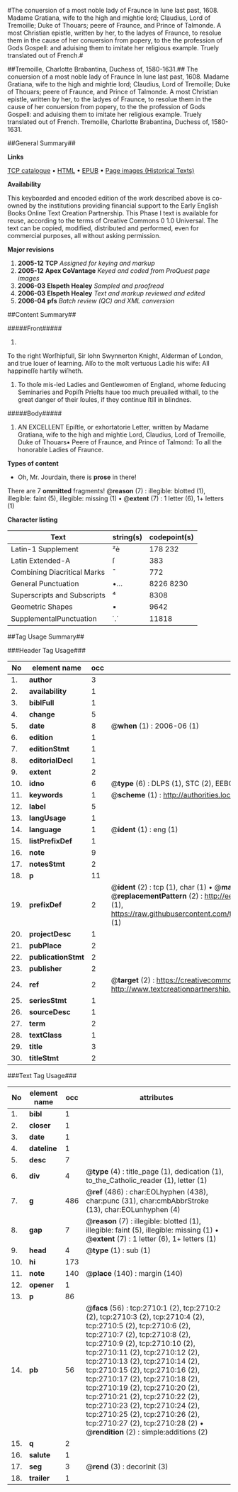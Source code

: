#The conuersion of a most noble lady of Fraunce In Iune last past, 1608. Madame Gratiana, wife to the high and mightie lord; Claudius, Lord of Tremoille; Duke of Thouars; peere of Fraunce, and Prince of Talmonde. A most Christian epistle, written by her, to the ladyes of Fraunce, to resolue them in the cause of her conuersion from popery, to the the profession of Gods Gospell: and aduising them to imitate her religious example. Truely translated out of French.#

##Tremoille, Charlotte Brabantina, Duchess of, 1580-1631.##
The conuersion of a most noble lady of Fraunce In Iune last past, 1608. Madame Gratiana, wife to the high and mightie lord; Claudius, Lord of Tremoille; Duke of Thouars; peere of Fraunce, and Prince of Talmonde. A most Christian epistle, written by her, to the ladyes of Fraunce, to resolue them in the cause of her conuersion from popery, to the the profession of Gods Gospell: and aduising them to imitate her religious example. Truely translated out of French.
Tremoille, Charlotte Brabantina, Duchess of, 1580-1631.

##General Summary##

**Links**

[TCP catalogue](http://www.ota.ox.ac.uk/tcp/)  • 
[HTML](http://tei.it.ox.ac.uk/tcp/Texts-HTML/free/A01/A01148.html)  • 
[EPUB](http://tei.it.ox.ac.uk/tcp/Texts-EPUB/free/A01/A01148.epub) • 
[Page images (Historical Texts)](https://data.historicaltexts.jisc.ac.uk/view?pubId=eebo-99838335e&pageId=eebo-99838335e-2710-1)

**Availability**

This keyboarded and encoded edition of the
	       work described above is co-owned by the institutions
	       providing financial support to the Early English Books
	       Online Text Creation Partnership. This Phase I text is
	       available for reuse, according to the terms of Creative
	       Commons 0 1.0 Universal. The text can be copied,
	       modified, distributed and performed, even for
	       commercial purposes, all without asking permission.

**Major revisions**

1. __2005-12__ __TCP__ *Assigned for keying and markup*
1. __2005-12__ __Apex CoVantage__ *Keyed and coded from ProQuest page images*
1. __2006-03__ __Elspeth Healey__ *Sampled and proofread*
1. __2006-03__ __Elspeth Healey__ *Text and markup reviewed and edited*
1. __2006-04__ __pfs__ *Batch review (QC) and XML conversion*

##Content Summary##

#####Front#####

1. 
To the right Worſhipfull, Sir Iohn Swynnerton Knight, Alderman of London, and true louer of learning. Alſo to the moſt vertuous Ladie his wife: All happineſſe hartily wiſheth.

1. To thoſe mis-led Ladies and Gentlewomen of England, whome ſeducing Seminaries and Popiſh Prieſts haue too much preuailed withall, to the great danger of their ſoules, if they continue ſtill in blindnes.

#####Body#####

1. AN EXCELLENT Epiſtle, or exhortatorie Letter, written by Madame Gratiana, wife to the high and mightie Lord, Claudius, Lord of Tremoille, Duke of Thouars▪ Peere of Fraunce, and Prince of Talmond: To all the honorable Ladies of Fraunce.

**Types of content**

  * Oh, Mr. Jourdain, there is **prose** in there!

There are 7 **ommitted** fragments! 
 @__reason__ (7) : illegible: blotted (1), illegible: faint (5), illegible: missing (1)  •  @__extent__ (7) : 1 letter (6), 1+ letters (1)

**Character listing**


|Text|string(s)|codepoint(s)|
|---|---|---|
|Latin-1 Supplement|²è|178 232|
|Latin Extended-A|ſ|383|
|Combining             Diacritical Marks|̄|772|
|General Punctuation|•…|8226 8230|
|Superscripts             and Subscripts|⁴|8308|
|Geometric Shapes|▪|9642|
|SupplementalPunctuation|⸪|11818|

##Tag Usage Summary##

###Header Tag Usage###

|No|element name|occ|attributes|
|---|---|---|---|
|1.|__author__|3||
|2.|__availability__|1||
|3.|__biblFull__|1||
|4.|__change__|5||
|5.|__date__|8| @__when__ (1) : 2006-06 (1)|
|6.|__edition__|1||
|7.|__editionStmt__|1||
|8.|__editorialDecl__|1||
|9.|__extent__|2||
|10.|__idno__|6| @__type__ (6) : DLPS (1), STC (2), EEBO-CITATION (1), PROQUEST (1), VID (1)|
|11.|__keywords__|1| @__scheme__ (1) : http://authorities.loc.gov/ (1)|
|12.|__label__|5||
|13.|__langUsage__|1||
|14.|__language__|1| @__ident__ (1) : eng (1)|
|15.|__listPrefixDef__|1||
|16.|__note__|9||
|17.|__notesStmt__|2||
|18.|__p__|11||
|19.|__prefixDef__|2| @__ident__ (2) : tcp (1), char (1)  •  @__matchPattern__ (2) : ([0-9\-]+):([0-9IVX]+) (1), (.+) (1)  •  @__replacementPattern__ (2) : http://eebo.chadwyck.com/downloadtiff?vid=$1&page=$2 (1), https://raw.githubusercontent.com/textcreationpartnership/Texts/master/tcpchars.xml#$1 (1)|
|20.|__projectDesc__|1||
|21.|__pubPlace__|2||
|22.|__publicationStmt__|2||
|23.|__publisher__|2||
|24.|__ref__|2| @__target__ (2) : https://creativecommons.org/publicdomain/zero/1.0/ (1), http://www.textcreationpartnership.org/docs/. (1)|
|25.|__seriesStmt__|1||
|26.|__sourceDesc__|1||
|27.|__term__|2||
|28.|__textClass__|1||
|29.|__title__|3||
|30.|__titleStmt__|2||


###Text Tag Usage###

|No|element name|occ|attributes|
|---|---|---|---|
|1.|__bibl__|1||
|2.|__closer__|1||
|3.|__date__|1||
|4.|__dateline__|1||
|5.|__desc__|7||
|6.|__div__|4| @__type__ (4) : title_page (1), dedication (1), to_the_Catholic_reader (1), letter (1)|
|7.|__g__|486| @__ref__ (486) : char:EOLhyphen (438), char:punc (31), char:cmbAbbrStroke (13), char:EOLunhyphen (4)|
|8.|__gap__|7| @__reason__ (7) : illegible: blotted (1), illegible: faint (5), illegible: missing (1)  •  @__extent__ (7) : 1 letter (6), 1+ letters (1)|
|9.|__head__|4| @__type__ (1) : sub (1)|
|10.|__hi__|173||
|11.|__note__|140| @__place__ (140) : margin (140)|
|12.|__opener__|1||
|13.|__p__|86||
|14.|__pb__|56| @__facs__ (56) : tcp:2710:1 (2), tcp:2710:2 (2), tcp:2710:3 (2), tcp:2710:4 (2), tcp:2710:5 (2), tcp:2710:6 (2), tcp:2710:7 (2), tcp:2710:8 (2), tcp:2710:9 (2), tcp:2710:10 (2), tcp:2710:11 (2), tcp:2710:12 (2), tcp:2710:13 (2), tcp:2710:14 (2), tcp:2710:15 (2), tcp:2710:16 (2), tcp:2710:17 (2), tcp:2710:18 (2), tcp:2710:19 (2), tcp:2710:20 (2), tcp:2710:21 (2), tcp:2710:22 (2), tcp:2710:23 (2), tcp:2710:24 (2), tcp:2710:25 (2), tcp:2710:26 (2), tcp:2710:27 (2), tcp:2710:28 (2)  •  @__rendition__ (2) : simple:additions (2)|
|15.|__q__|2||
|16.|__salute__|1||
|17.|__seg__|3| @__rend__ (3) : decorInit (3)|
|18.|__trailer__|1||
